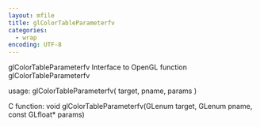 ```yaml
---
layout: mfile
title: glColorTableParameterfv
categories:
  - wrap
encoding: UTF-8
---
```


glColorTableParameterfv  Interface to OpenGL function glColorTableParameterfv

usage:  glColorTableParameterfv( target, pname, params )

C function:  void glColorTableParameterfv(GLenum target, GLenum pname, const GLfloat\* params)